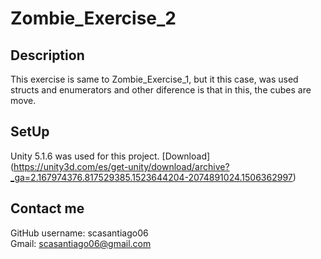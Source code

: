 # Zombie_Exercise_2

## Description
This exercise is same to Zombie_Exercise_1, but it this case, was used structs and enumerators and other diference is that in this, the cubes are move.

## SetUp
Unity 5.1.6 was used for this project. [Download] (https://unity3d.com/es/get-unity/download/archive?_ga=2.167974376.817529385.1523644204-2074891024.1506362997)

## Contact me
GitHub username: scasantiago06
<br>
Gmail: scasantiago06@gmail.com
